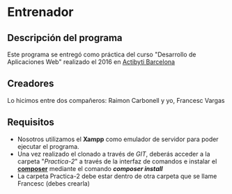 # Entrenador

## Descripción del programa

Este programa se entregó como práctica del curso "Desarrollo de Aplicaciones Web" realizado el 2016 en [Actibyti Barcelona](http://www.netmind.es/)

## Creadores

Lo hicimos entre dos compañeros: Raimon Carbonell y yo, Francesc Vargas

## Requisitos

- Nosotros utilizamos el **Xampp** como emulador de servidor para poder ejecutar el programa.
- Una vez realizado el clonado a través de _GIT_, deberás acceder a la carpeta "_Practica-2_" a través de la interfaz de comandos e instalar el **[composer](https://getcomposer.org/)** mediante el comando ***composer install***
- La carpeta Practica-2 debe estar dentro de otra carpeta que se llame Francesc (debes crearla)
